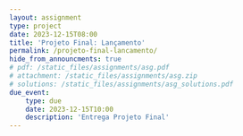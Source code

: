 ```yaml
---
layout: assignment
type: project
date: 2023-12-15T08:00
title: 'Projeto Final: Lançamento'
permalink: /projeto-final-lancamento/
hide_from_announcments: true
# pdf: /static_files/assignments/asg.pdf
# attachment: /static_files/assignments/asg.zip
# solutions: /static_files/assignments/asg_solutions.pdf
due_event: 
    type: due
    date: 2023-12-15T10:00
    description: 'Entrega Projeto Final'
---
```


